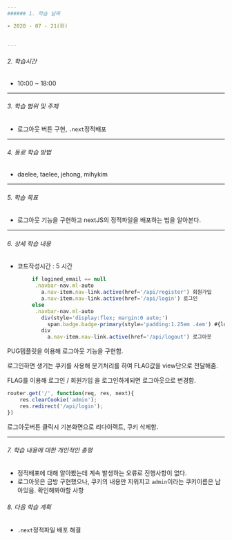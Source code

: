 ```yaml
---
###### 1. 학습 날짜

- 2020 - 07 - 21(화)
 

---
```


###### 2. 학습시간

- 10:00 ~ 18:00

---

###### 3. 학습 범위 및 주제

- 로그아웃 버튼 구현, `.next`정적배포

---

###### 4. 동료 학습 방법 

- daelee, taelee, jehong, mihykim

---

###### 5. 학습 목표 

- 로그아웃 기능을 구현하고 nextJS의 정적파일을 배포하는 법을 알아본다.

---

###### 6. 상세 학습 내용

- 코드작성시간 : 5 시간

```javascript
        if logined_email == null
         .navbar-nav.ml-auto
           a.nav-item.nav-link.active(href='/api/register') 회원가입
           a.nav-item.nav-link.active(href='/api/login') 로그인
        else
         .navbar-nav.ml-auto
           div(style='display:flex; margin:0 auto;')
             span.badge.badge-primary(style='padding:1.25em .4em') #{logined_email} 안녕하세요.
           div
             a.nav-item.nav-link.active(href='/api/logout') 로그아웃
```

PUG템플릿을 이용해 로그아웃 기능을 구현함.

로그인하면 생기는 쿠키를 사용해 분기처리를 하여 FLAG값을 view단으로 전달해줌.

FLAG를 이용해 로그인 / 회원가입 을 로그인하게되면 로그아웃으로 변경함.

```javascript
router.get('/', function(req, res, next){
    res.clearCookie('admin');
    res.redirect('/api/login');
})
```

로그아웃버튼 클릭시 기본화면으로 리다이렉트, 쿠키 삭제함.



---

###### 7. 학습 내용에 대한 개인적인 총평

- 정적배포에 대해 알아봤는데 계속 발생하는 오류로 진행사항이 없다.
- 로그아웃은 금방 구현했으나, 쿠키의 내용만 지워지고 `admin`이라는 쿠키이름은 남아있음. 확인해봐야할 사항

###### 8. 다음 학습 계획

- `.next`정적파일 배포 해결